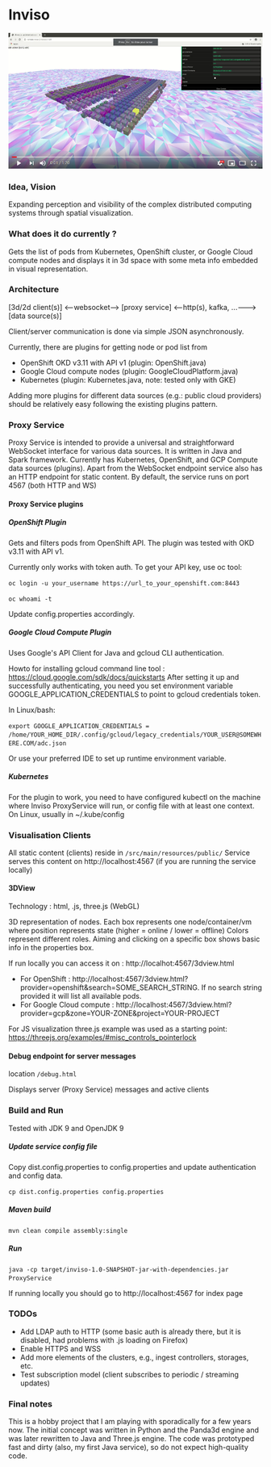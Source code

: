 # Inviso

[![Screen capture video](https://raw.githubusercontent.com/rgombash/inviso/master/inviso_screenshot.png)](https://youtu.be/b5nJMbBpMWQ "Screen capture video")

### Idea, Vision

Expanding perception and visibility of the complex distributed computing systems through spatial visualization.

### What does it do currently ?

Gets the list of pods from Kubernetes, OpenShift cluster, or Google Cloud compute nodes and displays it in 3d space with some meta info embedded in visual representation.

### Architecture

[3d/2d client(s)] <--websocket--> [proxy service] <--http(s), kafka, ...---> [data source(s)]

Client/server communication is done via simple JSON asynchronously.

Currently, there are plugins for getting node or pod list from
* OpenShift OKD v3.11 with API v1 (plugin: OpenShift.java) 
* Google Cloud compute nodes (plugin: GoogleCloudPlatform.java)  
* Kubernetes (plugin: Kubernetes.java, note: tested only with GKE)

Adding more plugins for different data sources (e.g.: public cloud providers) should be relatively easy following the existing plugins pattern.

### Proxy Service

Proxy Service is intended to provide a universal and straightforward WebSocket interface for various data sources.
It is written in Java and Spark framework. Currently has Kubernetes, OpenShift, and GCP Compute data sources (plugins).
Apart from the WebSocket endpoint service also has an HTTP endpoint for static content. 
By default, the service runs on port 4567 (both HTTP and WS)

#### Proxy Service plugins

##### OpenShift Plugin

Gets and filters pods from OpenShift API. The plugin was tested with OKD v3.11 with API v1.

Currently only works with token auth. 
To get your API key, use oc tool: 

`oc login -u your_username https://url_to_your_openshift.com:8443`

`oc whoami -t` 

Update config.properties accordingly.

##### Google Cloud Compute Plugin

Uses Google's API Client for Java and gcloud CLI authentication.  

Howto for installing gcloud command line tool : https://cloud.google.com/sdk/docs/quickstarts
After setting it up and successfully authenticating, you need you set environment variable GOOGLE_APPLICATION_CREDENTIALS to point to gcloud credentials token.

In Linux/bash: 

`export GOOGLE_APPLICATION_CREDENTIALS = /home/YOUR_HOME_DIR/.config/gcloud/legacy_credentials/YOUR_USER@SOMEWHERE.COM/adc.json`

Or use your preferred IDE to set up runtime environment variable.   

##### Kubernetes

For the plugin to work, you need to have configured kubectl on the machine where Inviso ProxyService will run, or config file with at least one context. On Linux, usually in ~/.kube/config

### Visualisation Clients

All static content (clients) reside in `/src/main/resources/public/`
Service serves this content on http://localhost:4567 (if you are running the service locally)

#### 3DView 

Technology : html, .js, three.js (WebGL)

3D representation of nodes. Each box represents one node/container/vm where position represents state (higher = online / lower = offline)
Colors represent different roles. Aiming and clicking on a specific box shows basic info in the properties box.

If run locally you can access it on : http://localhot:4567/3dview.html

* For OpenShift : http://localhost:4567/3dview.html?provider=openshift&search=SOME_SEARCH_STRING. If no search string provided it will list all available pods.
* For Google Cloud compute : http://localhost:4567/3dview.html?provider=gcp&zone=YOUR-ZONE&project=YOUR-PROJECT

For JS visualization three.js example was used as a starting point: https://threejs.org/examples/#misc_controls_pointerlock

#### Debug endpoint for server messages

location `/debug.html`

Displays server (Proxy Service) messages and active clients

### Build and Run

Tested with JDK 9 and OpenJDK 9 

##### Update service config file

Copy dist.config.properties to config.properties and update authentication and config data.

`cp dist.config.properties config.properties`

##### Maven build

`mvn clean compile assembly:single`

##### Run

`java -cp target/inviso-1.0-SNAPSHOT-jar-with-dependencies.jar ProxyService`

If running locally you should go to http://localhost:4567 for index page

### TODOs
* Add LDAP auth to HTTP (some basic auth is already there, but it is disabled, had problems with .js loading on Firefox)
* Enable HTTPS and WSS
* Add more elements of the clusters, e.g., ingest controllers, storages, etc. 
* Test subscription model (client subscribes to periodic / streaming updates)

### Final notes
This is a hobby project that I am playing with sporadically for a few years now. The initial concept was written in Python and the Panda3d engine and was later rewritten to Java and Three.js engine.
The code was prototyped fast and dirty (also, my first Java service), so do not expect high-quality code.
